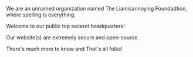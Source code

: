 We are an unnamed organization named The Liamisannoying Foundadtion, where spelling is everything.

Welcome to our public top seceret headquarters! 

Our website(s) are extremely secure and open-source.

There's much more to know and That's all folks!
